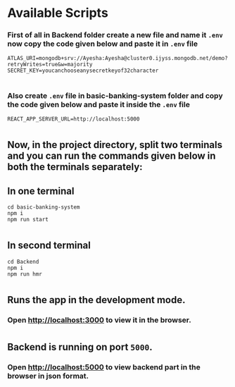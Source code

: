 # Available Scripts

### First of all in Backend folder create a new file and name it `.env` now copy the code given below and paste it in `.env` file

```
ATLAS_URI=mongodb+srv://Ayesha:Ayesha@cluster0.ijyss.mongodb.net/demo?retryWrites=true&w=majority
SECRET_KEY=youcanchooseanysecretkeyof32character
```

#

### Also create `.env` file in basic-banking-system folder and copy the code given below and paste it inside the `.env` file

```
REACT_APP_SERVER_URL=http://localhost:5000
```

#

#

## **Now, in the project directory, split two terminals and you can run the commands given below in both the terminals separately:**

## In one terminal

```
cd basic-banking-system
npm i
npm run start
```

#

## In second terminal

```
cd Backend
npm i
npm run hmr
```

#

#

## **Runs the app in the development mode.**

### Open [http://localhost:3000](http://localhost:3000) to view it in the browser.

#
#

## **Backend is running on port `5000`.**

### Open [http://localhost:5000](http://localhost:5000) to view backend part in the browser in json format.
